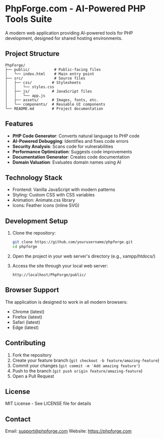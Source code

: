 # PhpForge.com - AI-Powered PHP Tools Suite

A modern web application providing AI-powered tools for PHP development, designed for shared hosting environments.

## Project Structure

```
PhpForge/
├── public/           # Public-facing files
│   └── index.html    # Main entry point
├── src/              # Source files
│   ├── css/         # Stylesheets
│   │   └── styles.css
│   ├── js/          # JavaScript files
│   │   └── app.js
│   ├── assets/      # Images, fonts, etc.
│   └── components/  # Reusable UI components
└── README.md        # Project documentation
```

## Features

- **PHP Code Generator**: Converts natural language to PHP code
- **AI-Powered Debugging**: Identifies and fixes code errors
- **Security Analysis**: Scans code for vulnerabilities
- **Performance Optimization**: Suggests code improvements
- **Documentation Generator**: Creates code documentation
- **Domain Valuation**: Evaluates domain names using AI

## Technology Stack

- Frontend: Vanilla JavaScript with modern patterns
- Styling: Custom CSS with CSS variables
- Animation: Animate.css library
- Icons: Feather icons (inline SVG)

## Development Setup

1. Clone the repository:
   ```bash
   git clone https://github.com/yourusername/phpforge.git
   cd phpforge
   ```

2. Open the project in your web server's directory (e.g., xampp/htdocs/)

3. Access the site through your local web server:
   ```
   http://localhost/PhpForge/public/
   ```

## Browser Support

The application is designed to work in all modern browsers:
- Chrome (latest)
- Firefox (latest)
- Safari (latest)
- Edge (latest)

## Contributing

1. Fork the repository
2. Create your feature branch (`git checkout -b feature/amazing-feature`)
3. Commit your changes (`git commit -m 'Add amazing feature'`)
4. Push to the branch (`git push origin feature/amazing-feature`)
5. Open a Pull Request

## License

MIT License - See LICENSE file for details

## Contact

Email: support@phpforge.com
Website: https://phpforge.com